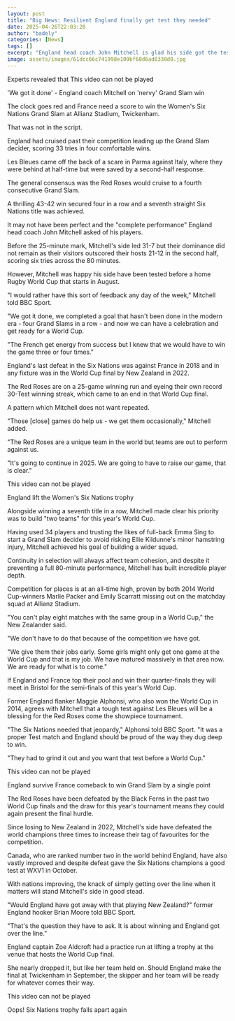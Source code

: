 ```yaml
---
layout: post
title: "Big News: Resilient England finally get test they needed"
date: 2025-04-26T22:03:20
author: "badely"
categories: [News]
tags: []
excerpt: "England head coach John Mitchell is glad his side got the test they needed before a home Rugby World Cup, with their 43-42 Women's Six Nations win ove"
image: assets/images/61dcc66c741998e109bf68d6ad8338d0.jpg
---
```


Experts revealed that This video can not be played

'We got it done' - England coach Mitchell on 'nervy' Grand Slam win

The clock goes red and France need a score to win the Women's Six Nations Grand Slam at Allianz Stadium, Twickenham.

That was not in the script.

England had cruised past their competition leading up the Grand Slam decider, scoring 33 tries in four comfortable wins.

Les Bleues came off the back of a scare in Parma against Italy, where they were behind at half-time but were saved by a second-half response.

The general consensus was the Red Roses would cruise to a fourth consecutive Grand Slam.

A thrilling 43-42 win secured four in a row and a seventh straight Six Nations title was achieved.

It may not have been perfect and the "complete performance" England head coach John Mitchell asked of his players.

Before the 25-minute mark, Mitchell's side led 31-7 but their dominance did not remain as their visitors outscored their hosts 21-12 in the second half, scoring six tries across the 80 minutes.

However, Mitchell was happy his side have been tested before a home Rugby World Cup that starts in August.

"I would rather have this sort of feedback any day of the week," Mitchell told BBC Sport.

"We got it done, we completed a goal that hasn't been done in the modern era - four Grand Slams in a row - and now we can have a celebration and get ready for a World Cup.

"The French get energy from success but I knew that we would have to win the game three or four times."

England's last defeat in the Six Nations was against France in 2018 and in any fixture was in the World Cup final by New Zealand in 2022.

The Red Roses are on a 25-game winning run and eyeing their own record 30-Test winning streak, which came to an end in that World Cup final.

A pattern which Mitchell does not want repeated.

"Those [close] games do help us - we get them occasionally," Mitchell added.

"The Red Roses are a unique team in the world but teams are out to perform against us.

"It's going to continue in 2025. We are going to have to raise our game, that is clear."

This video can not be played

England lift the Women's Six Nations trophy

Alongside winning a seventh title in a row, Mitchell made clear his priority was to build "two teams" for this year's World Cup.

Having used 34 players and trusting the likes of full-back Emma Sing to start a Grand Slam decider to avoid risking Ellie Kildunne's minor hamstring injury, Mitchell achieved his goal of building a wider squad.

Continuity in selection will always affect team cohesion, and despite it preventing a full 80-minute performance, Mitchell has built incredible player depth.

Competition for places is at an all-time high, proven by both 2014 World Cup-winners Marlie Packer and Emily Scarratt missing out on the matchday squad at Allianz Stadium.

"You can't play eight matches with the same group in a World Cup," the New Zealander said.

"We don't have to do that because of the competition we have got.

"We give them their jobs early. Some girls might only get one game at the World Cup and that is my job. We have matured massively in that area now. We are ready for what is to come."

If England and France top their pool and win their quarter-finals they will meet in Bristol for the semi-finals of this year's World Cup.

Former England flanker Maggie Alphonsi, who also won the World Cup in 2014, agrees with Mitchell that a tough test against Les Bleues will be a blessing for the Red Roses come the showpiece tournament.

"The Six Nations needed that jeopardy," Alphonsi told BBC Sport. "It was a proper Test match and England should be proud of the way they dug deep to win.

"They had to grind it out and you want that test before a World Cup."

This video can not be played

England survive France comeback to win Grand Slam by a single point

The Red Roses have been defeated by the Black Ferns in the past two World Cup finals and the draw for this year's tournament means they could again present the final hurdle.

Since losing to New Zealand in 2022, Mitchell's side have defeated the world champions three times to increase their tag of favourites for the competition.

Canada, who are ranked number two in the world behind England, have also vastly improved and despite defeat gave the Six Nations champions a good test at WXV1 in October.

With nations improving, the knack of simply getting over the line when it matters will stand Mitchell's side in good stead.

"Would England have got away with that playing New Zealand?" former England hooker Brian Moore told BBC Sport.

"That's the question they have to ask. It is about winning and England got over the line."

England captain Zoe Aldcroft had a practice run at lifting a trophy at the venue that hosts the World Cup final. 

She nearly dropped it, but like her team held on. Should England make the final at Twickenham in September, the skipper and her team will be ready for whatever comes their way.

This video can not be played

Oops! Six Nations trophy falls apart again


